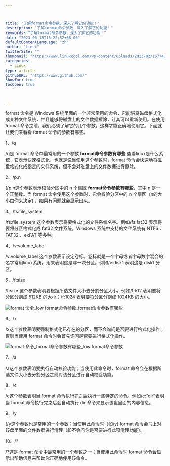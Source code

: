 ```yaml
---



title: "了解format命令参数，深入了解它的功能！"
description: "了解format命令参数，深入了解它的功能！"
keywords: "了解format命令参数，深入了解它的功能！"
date: "2023-06-18T16:22:52+08:00"
defaultContentLanguage: "zh"
author: "Linux"
twitterSite: ""
thumbnail: "https://www.linuxcool.com/wp-content/uploads/2023/02/1677420895957_0.png"
categories:
  - Linux
type: article
githubURL: "https://www.github.com/"
ShowToc: true
TocOpen: true



---
```


format 命令是 Windows 系统里面的一个非常常用的命令，它能够将磁盘格式化成某种文件系统，并且能够将磁盘上的文件数据擦除，让其可以重新使用。在使用 format 命令之前，我们必须了解它的几个参数，这样才能正确地使用它。下面就让我们来看看 format 命令的参数有哪些。

1、/q

/q是 format 命令中最常用的一个参数 **format命令参数有哪些** 查看linux是什么系统，它表示快速格式化，也就是说当使用这个参数时，format 命令会快速地将磁盘格式化成指定的文件系统，但不会对磁盘上的文件数据进行擦除。

2、/p:n

(/p:n这个参数表示校验分区中的 n 个扇区 **format命令参数有哪些**，其中 n 是一个正整数。当 format 命令使用这个参数时，它会校验分区中的 n 个扇区（n的大小由你来决定) ，如果有问题就会显示出来。

3、/fs:file_system

/fs:file_system 这个参数表示将要格式化的文件系统名字。例如/fs:fat32 表示将要将分区格式化成 fat32 文件系统。Windows 系统中支持的文件系统有 NTFS 、FAT32 、exFAT 等多种。

4、/v:volume_label

/v:volume_label 这个参数表示设定卷标。卷标就是一个字母或者字母数字混合的名字常用linux系统，用来表明这是哪一块分区。例如/v:disk1 表明这是 disk1 分区。

5、/f:size

/f:size 这个参数表明要根据所选文件大小去分割分区大小。例如/f:512 表明要将分区分割成 512KB 的大小；/f:1024 表明要将分区分割成 1024KB 的大小。

![format 命令_low format命令参数_format命令参数有哪些](https://www.linuxcool.com/wp-content/uploads/2023/02/1677420895957_0.png)

6、/x

/x这个参数表明要强制格式化已存在的分区，而不会询问是否要进行格式化操作；否则当使用 format 命令时会首先询问是否要进行格式化操作。

![format 命令_format命令参数有哪些_low format命令参数](https://www.linuxcool.com/wp-content/uploads/2023/02/1677420895957_1.jpg)

7、/a

/a这个参数表明要执行自动校验功能；当使用此命令时，format 命令会在根据所选文件大小去分割分区之前对该分区进行自动校验功能。

8、/c

/c这个参数表明当 format 命令执行完之后执行一些特定的命令。例如/c:”dir”表明当 format 命令执行完之后会自动执行 dir 命令来显示该盘里面的内容信息。

9、/y

(/y这个参数也是常用的一个参数；当使用此命令时（如/y) format 命令会马上对该盘里面的文件数据进行清理（即不会问你是否要进行此项清理功能）。

10、/?

/?这是 format 命令中最常用的一个参数之一；当使用此命令时 format 命令会显示出帮助信息来帮助你正确地使用该命令。